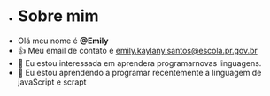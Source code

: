- # Sobre mim
- Olá meu nome é **@Emily**
-  :+1: Meu email de contato é emily.kaylany.santos@escola.pr.gov.br
- 👀 Eu estou interessada em aprendera programarnovas linguagens.
- 🌱 Eu estou aprendendo a programar recentemente a linguagem de javaScript e scrapt


<!---
emykgkgkg/emykgkgkg is a ✨ special ✨ repository because its `README.md` (this file) appears on your GitHub profile.
You can click the Preview link to take a look at your changes.
--->
